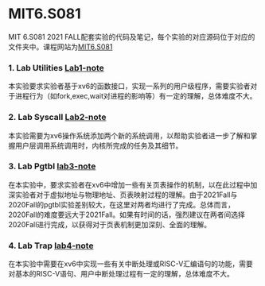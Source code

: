 # MIT6.S081
MIT 6.S081 2021 FALL配套实验的代码及笔记，每个实验的对应源码位于对应的文件夹中。课程网站为[MIT6.S081](https://pdos.csail.mit.edu/6.828/2020/xv6.html)

### 1. Lab Utilities [Lab1-note](https://github.com/jlu-xiurui/MIT6.S081-2021-FALL/blob/master/lab1-util/Utilities-note.md)
本实验要求实验者基于xv6的函数接口，实现一系列的用户级程序，需要实验者对于进程行为（如fork,exec,wait对进程的影响等）有一定的理解，总体难度不大。

### 2. Lab Syscall [Lab2-note](https://github.com/jlu-xiurui/MIT6.S081/blob/main/lab2-syscall/README.md)
本实验需要为xv6操作系统添加两个新的系统调用，以帮助实验者进一步了解和掌握用户层调用系统调用时，内核所完成的任务及其细节。 

### 3. Lab Pgtbl [lab3-note](https://github.com/jlu-xiurui/MIT6.S081-2021-FALL/blob/master/lab3-pgtbl/README.md)
在本实验中，要求实验者在xv6中增加一些有关页表操作的机制，以在此过程中加深实验者对于虚拟地址与物理地址、页表映射过程的理解。由于2021Fall与2020Fall的pgtbl实验差别较大，在这里对两者均进行了完成。总体而言，2020Fall的难度要远大于2021Fall。如果有时间的话，强烈建议在两者间选择2020Fall进行完成，以获得对于页表机制更加深刻、全面的理解。 

### 4. Lab Trap [lab4-note](https://github.com/jlu-xiurui/MIT6.S081-2021-FALL/edit/master/lab4-traps/Trap-note.md)

在本实验中需要在xv6中实现一些有关中断处理或RISC-V汇编语句的功能，需要对基本的RISC-V语句、用户中断处理过程有一定的理解，总体难度不大。
